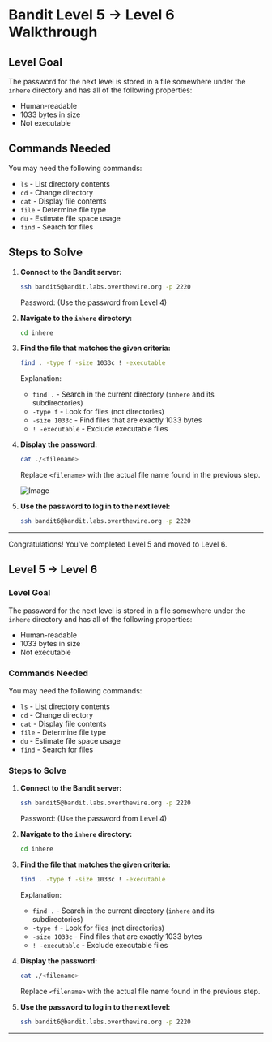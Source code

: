 # Bandit Level 5 → Level 6 Walkthrough

## Level Goal
The password for the next level is stored in a file somewhere under the `inhere` directory and has all of the following properties:
- Human-readable
- 1033 bytes in size
- Not executable

## Commands Needed
You may need the following commands:
- `ls` - List directory contents
- `cd` - Change directory
- `cat` - Display file contents
- `file` - Determine file type
- `du` - Estimate file space usage
- `find` - Search for files

## Steps to Solve

1. **Connect to the Bandit server:**
   ```sh
   ssh bandit5@bandit.labs.overthewire.org -p 2220
   ```
   Password: (Use the password from Level 4)

2. **Navigate to the `inhere` directory:**
   ```sh
   cd inhere
   ```

3. **Find the file that matches the given criteria:**
   ```sh
   find . -type f -size 1033c ! -executable
   ```
   Explanation:
   - `find .` - Search in the current directory (`inhere` and its subdirectories)
   - `-type f` - Look for files (not directories)
   - `-size 1033c` - Find files that are exactly 1033 bytes
   - `! -executable` - Exclude executable files

4. **Display the password:**
   ```sh
   cat ./<filename>
   ```
   Replace `<filename>` with the actual file name found in the previous step.

   ![Image](https://github.com/user-attachments/assets/6de728c1-b34b-4e14-ad3f-cbb0ffe11da1)

6. **Use the password to log in to the next level:**
   ```sh
   ssh bandit6@bandit.labs.overthewire.org -p 2220
   ```

---
Congratulations! You've completed Level 5 and moved to Level 6.



## Level 5 → Level 6

### Level Goal
The password for the next level is stored in a file somewhere under the `inhere` directory and has all of the following properties:
- Human-readable
- 1033 bytes in size
- Not executable

### Commands Needed
You may need the following commands:
- `ls` - List directory contents
- `cd` - Change directory
- `cat` - Display file contents
- `file` - Determine file type
- `du` - Estimate file space usage
- `find` - Search for files

### Steps to Solve

1. **Connect to the Bandit server:**
   ```sh
   ssh bandit5@bandit.labs.overthewire.org -p 2220
   ```
   Password: (Use the password from Level 4)

2. **Navigate to the `inhere` directory:**
   ```sh
   cd inhere
   ```

3. **Find the file that matches the given criteria:**
   ```sh
   find . -type f -size 1033c ! -executable
   ```
   Explanation:
   - `find .` - Search in the current directory (`inhere` and its subdirectories)
   - `-type f` - Look for files (not directories)
   - `-size 1033c` - Find files that are exactly 1033 bytes
   - `! -executable` - Exclude executable files

4. **Display the password:**
   ```sh
   cat ./<filename>
   ```
   Replace `<filename>` with the actual file name found in the previous step.

5. **Use the password to log in to the next level:**
   ```sh
   ssh bandit6@bandit.labs.overthewire.org -p 2220
   ```

---

